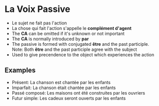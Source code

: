# La Voix Passive

- Le sujet ne fait pas l'action
- La chose qui fait l'action s'appelle le **complément d'agent**
- The **CA** can be omitted if it's unknown or not important
- The **CA** is normally introduced by **par**
- The passive is formed with conjugated **être** and the past participle. Note: Both **être** and the past participle agree with the subject
- Used to give precendence to the object which experiences the action

## Examples

- Présent: La chanson est chantée par les enfants
- Imparfait: La chanson était chantée par les enfants
- Passé composé: Les maisons ont été construites par les ouvriers
- Futur simple: Les cadeux seront ouverts par les enfants
